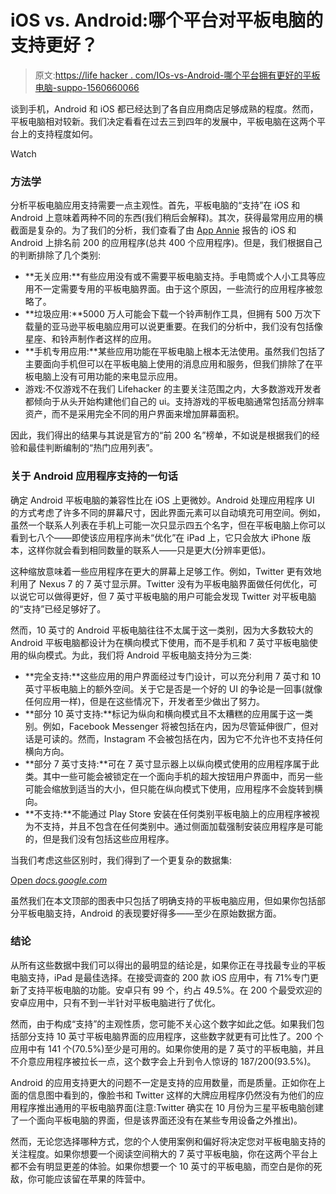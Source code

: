 # iOS vs. Android:哪个平台对平板电脑的支持更好？

> 原文:[https://life hacker . com/IOs-vs-Android-哪个平台拥有更好的平板电脑-suppo-1560660066](https://lifehacker.com/ios-vs-android-which-platform-has-better-tablet-suppo-1560660066)

谈到手机，Android 和 iOS 都已经达到了各自应用商店足够成熟的程度。然而，平板电脑相对较新。我们决定看看在过去三到四年的发展中，平板电脑在这两个平台上的支持程度如何。

Watch

### 方法学

分析平板电脑应用支持需要一点主观性。首先，平板电脑的“支持”在 iOS 和 Android 上意味着两种不同的东西(我们稍后会解释)。其次，获得最常用应用的横截面是复杂的。为了我们的分析，我们查看了由 [App Annie](http://www.appannie.com/apps/ios/top/?device=iphone) 报告的 iOS 和 Android 上排名前 200 的应用程序(总共 400 个应用程序)。但是，我们根据自己的判断排除了几个类别:

*   **无关应用:**有些应用没有或不需要平板电脑支持。手电筒或个人小工具等应用不一定需要专用的平板电脑界面。由于这个原因，一些流行的应用程序被忽略了。
*   **垃圾应用:**5000 万人可能会下载一个铃声制作工具，但拥有 500 万次下载量的亚马逊平板电脑应用可以说更重要。在我们的分析中，我们没有包括像星座、和铃声制作者这样的应用。
*   **手机专用应用:**某些应用功能在平板电脑上根本无法使用。虽然我们包括了主要面向手机但可以在平板电脑上使用的消息应用和服务，但我们排除了在平板电脑上没有可用功能的来电显示应用。
*   游戏:不仅游戏不在我们 Lifehacker 的主要关注范围之内，大多数游戏开发者都倾向于从头开始构建他们自己的 ui。支持游戏的平板电脑通常包括高分辨率资产，而不是采用完全不同的用户界面来增加屏幕面积。

因此，我们得出的结果与其说是官方的“前 200 名”榜单，不如说是根据我们的经验和最佳判断编制的“热门应用列表”。

### 关于 Android 应用程序支持的一句话

确定 Android 平板电脑的兼容性比在 iOS 上更微妙。Android 处理应用程序 UI 的方式考虑了许多不同的屏幕尺寸，因此界面元素可以自动填充可用空间。例如，虽然一个联系人列表在手机上可能一次只显示四五个名字，但在平板电脑上你可以看到七八个——即使该应用程序尚未“优化”在 iPad 上，它只会放大 iPhone 版本，这样你就会看到相同数量的联系人——只是更大(分辨率更低)。

这种缩放意味着一些应用程序在更大的屏幕上足够工作。例如，Twitter 更有效地利用了 Nexus 7 的 7 英寸显示屏。Twitter 没有为平板电脑界面做任何优化，可以说它可以做得更好，但 7 英寸平板电脑的用户可能会发现 Twitter 对平板电脑的“支持”已经足够好了。

然而，10 英寸的 Android 平板电脑往往不太属于这一类别，因为大多数较大的 Android 平板电脑都设计为在横向模式下使用，而不是手机和 7 英寸平板电脑使用的纵向模式。为此，我们将 Android 平板电脑支持分为三类:

*   **完全支持:**这些应用的用户界面经过专门设计，可以充分利用 7 英寸和 10 英寸平板电脑上的额外空间。关于它是否是一个好的 UI 的争论是一回事(就像任何应用一样)，但是在这些情况下，开发者至少做出了努力。
*   **部分 10 英寸支持:**标记为纵向和横向模式且不太糟糕的应用属于这一类别。例如，Facebook Messenger 将被包括在内，因为尽管延伸很广，但对话是可读的。然而，Instagram 不会被包括在内，因为它不允许也不支持任何横向方向。
*   **部分 7 英寸支持:**可在 7 英寸显示器上以纵向模式使用的应用程序属于此类。其中一些可能会被锁定在一个面向手机的超大按钮用户界面中，而另一些可能会缩放到适当的大小，但只能在纵向模式下使用，应用程序不会旋转到横向。
*   **不支持:**不能通过 Play Store 安装在任何类别平板电脑上的应用程序被视为不支持，并且不包含在任何类别中。通过侧面加载强制安装应用程序是可能的，但是我们没有包括这些应用程序。

当我们考虑这些区别时，我们得到了一个更复杂的数据集:

[Open *docs.google.com*](http://docs.google.com/spreadsheets/d/1Uo1_kruKk1HWrhVY_DQEGNSZNIb-wkScg4616F1ecnI/gviz/chartiframe?oid=499947064)

虽然我们在本文顶部的图表中只包括了明确支持的平板电脑应用，但如果你包括部分平板电脑支持，Android 的表现要好得多——至少在原始数据方面。

### 结论

从所有这些数据中我们可以得出的最明显的结论是，如果你正在寻找最专业的平板电脑支持，iPad 是最佳选择。在接受调查的 200 款 iOS 应用中，有 71%专门更新了支持平板电脑的功能。安卓只有 99 个，约占 49.5%。在 200 个最受欢迎的安卓应用中，只有不到一半针对平板电脑进行了优化。

然而，由于构成“支持”的主观性质，您可能不关心这个数字如此之低。如果我们包括部分支持 10 英寸平板电脑界面的应用程序，这些数字就更有可比性了。200 个应用中有 141 个(70.5%)至少是可用的。如果你使用的是 7 英寸的平板电脑，并且不介意应用程序被拉长一点，这个数字会上升到令人惊讶的 187/200(93.5%)。

Android 的应用支持更大的问题不一定是支持的应用数量，而是质量。正如你在上面的信息图中看到的，像脸书和 Twitter 这样的大牌应用程序仍然没有为他们的应用程序推出通用的平板电脑界面(注意:Twitter 确实在 10 月份为三星平板电脑创建了一个面向平板电脑的界面，但是该界面还没有在某些专用设备之外推出)。

然而，无论您选择哪种方式，您的个人使用案例和偏好将决定您对平板电脑支持的关注程度。如果你想要一个阅读空间稍大的 7 英寸平板电脑，你在这两个平台上都不会有明显更差的体验。如果你想要一个 10 英寸的平板电脑，而空白是你的死敌，你可能应该留在苹果的阵营中。